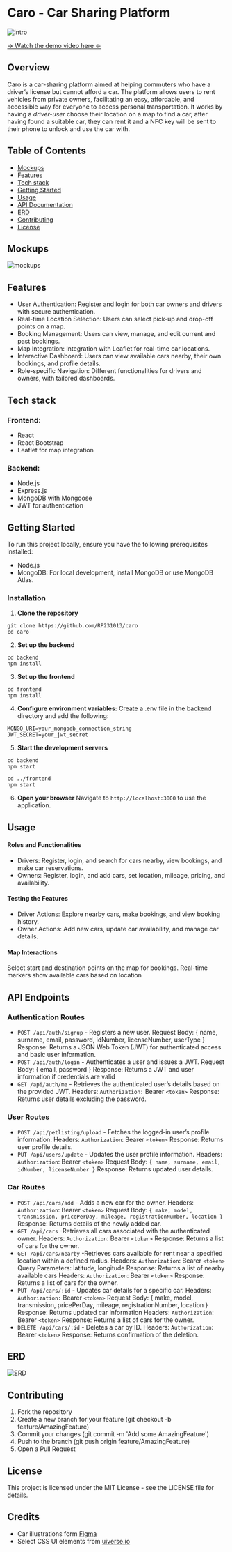 # Caro - Car Sharing Platform

![intro](/mockups/intro.jpg)

[→ Watch the demo video here ←]()

## Overview

Caro is a car-sharing platform aimed at helping commuters who have a driver’s license but cannot afford a car. The platform allows users to rent vehicles from private owners, facilitating an easy, affordable, and accessible way for everyone to access personal transportation. It works by having a _driver-user_ choose their location on a map to find a car, after having found a suitable car, they can rent it and a NFC key will be sent to their phone to unlock and use the car with.

## Table of Contents
- [Mockups](#mockups)
- [Features](#features)
- [Tech stack](#tech-stack)
- [Getting Started](#getting-started)
- [Usage](#usage)
- [API Documentation](#api-documentation)
- [ERD](#ERD)
- [Contributing](#contributing)
- [License](#license)

## Mockups
![mockups](/mockups/mockups.jpg)

## Features

- User Authentication: Register and login for both car owners and drivers with secure authentication.
- Real-time Location Selection: Users can select pick-up and drop-off points on a map.
- Booking Management: Users can view, manage, and edit current and past bookings.
- Map Integration: Integration with Leaflet for real-time car locations.
- Interactive Dashboard: Users can view available cars nearby, their own bookings, and profile details.
- Role-specific Navigation: Different functionalities for drivers and owners, with tailored dashboards.

## Tech stack
### Frontend:

- React
- React Bootstrap
- Leaflet for map integration

### Backend:

- Node.js
- Express.js
- MongoDB with Mongoose
- JWT for authentication

## Getting Started
To run this project locally, ensure you have the following prerequisites installed:

- Node.js 
- MongoDB: For local development, install MongoDB or use MongoDB Atlas.


### Installation


1. **Clone the repository**
```
git clone https://github.com/RP231013/caro
cd caro 
```

2. **Set up the backend**
```
cd backend
npm install
```

3. **Set up the frontend**
```
cd frontend
npm install
```

4. **Configure environment variables:**
Create a .env file in the backend directory and add the following:
```
MONGO_URI=your_mongodb_connection_string
JWT_SECRET=your_jwt_secret
```

5. **Start the development servers**
```
cd backend
npm start
```

```
cd ../frontend
npm start
```

6. **Open your browser**
Navigate to `http://localhost:3000` to use the application.

## Usage
#### Roles and Functionalities

- Drivers: Register, login, and search for cars nearby, view bookings, and make car reservations.
- Owners: Register, login, and add cars, set location, mileage, pricing, and availability.

#### Testing the Features

- Driver Actions: Explore nearby cars, make bookings, and view booking history.
- Owner Actions: Add new cars, update car availability, and manage car details.

#### Map Interactions

Select start and destination points on the map for bookings. Real-time markers show available cars based on location


## API Endpoints

### Authentication Routes

- `POST /api/auth/signup` - Registers a new user. 
Request Body: { name, surname, email, password, idNumber, licenseNumber, userType }
Response: Returns a JSON Web Token (JWT) for authenticated access and basic user information.
- `POST /api/auth/login` - Authenticates a user and issues a JWT.
Request Body: { email, password }
Response: Returns a JWT and user information if credentials are valid
- `GET /api/auth/me` - Retrieves the authenticated user’s details based on the provided JWT.
Headers: `Authorization:` Bearer `<token>`
Response: Returns user details excluding the password.


### User Routes

- `POST /api/petlisting/upload` - Fetches the logged-in user’s profile information.
Headers: `Authorization`: Bearer `<token>`
Response: Returns user profile details.
- `PUT /api/users/update` - Updates the user profile information.
Headers: `Authorization`: Bearer `<token>`
Request Body: `{ name, surname, email, idNumber, licenseNumber }`
Response: Returns updated user details.

### Car Routes
- `POST /api/cars/add` - Adds a new car for the owner.
Headers: `Authorization`: Bearer `<token>`
Request Body: `{ make, model, transmission, pricePerDay, mileage, registrationNumber, location }`
Response: Returns details of the newly added car.
- `GET /api/cars` -Retrieves all cars associated with the authenticated owner.
Headers: `Authorization`: Bearer `<token>`
Response: Returns a list of cars for the owner.
- `GET /api/cars/nearby` -Retrieves cars available for rent near a specified location within a defined radius.
Headers: `Authorization`: Bearer `<token>`
Query Parameters: latitude, longitude
Response: Returns a list of nearby available cars
Headers: `Authorization`: Bearer `<token>`
Response: Returns a list of cars for the owner.
- `PUT /api/cars/:id` - Updates car details for a specific car.
Headers: `Authorization:` Bearer `<token>`
Request Body: { make, model, transmission, pricePerDay, mileage, registrationNumber, location }
Response: Returns updated car information
Headers: `Authorization`: Bearer `<token>`
Response: Returns a list of cars for the owner.
- `DELETE /api/cars/:id` - Deletes a car by ID.
Headers: `Authorization`: Bearer `<token>`
Response: Returns confirmation of the deletion.

## ERD
![ERD](/mockups/ERD.png)


## Contributing

1. Fork the repository
2. Create a new branch for your feature (git checkout -b feature/AmazingFeature)
3. Commit your changes (git commit -m 'Add some AmazingFeature')
4. Push to the branch (git push origin feature/AmazingFeature)
5. Open a Pull Request

## License

This project is licensed under the MIT License - see the LICENSE file for details.

## Credits
- Car illustrations form [Figma](https://www.figma.com/community/file/1076169841194336782)
- Select CSS UI elements from [uiverse.io](https://uiverse.io/)